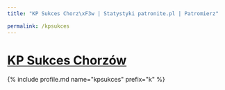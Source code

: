 ```yaml
---
title: "KP Sukces Chorz\xF3w | Statystyki patronite.pl | Patromierz"

permalink: /kpsukces
---
```


# [KP Sukces Chorzów](https://patronite.pl/kpsukces)

{% include profile.md name="kpsukces" prefix="k" %}
